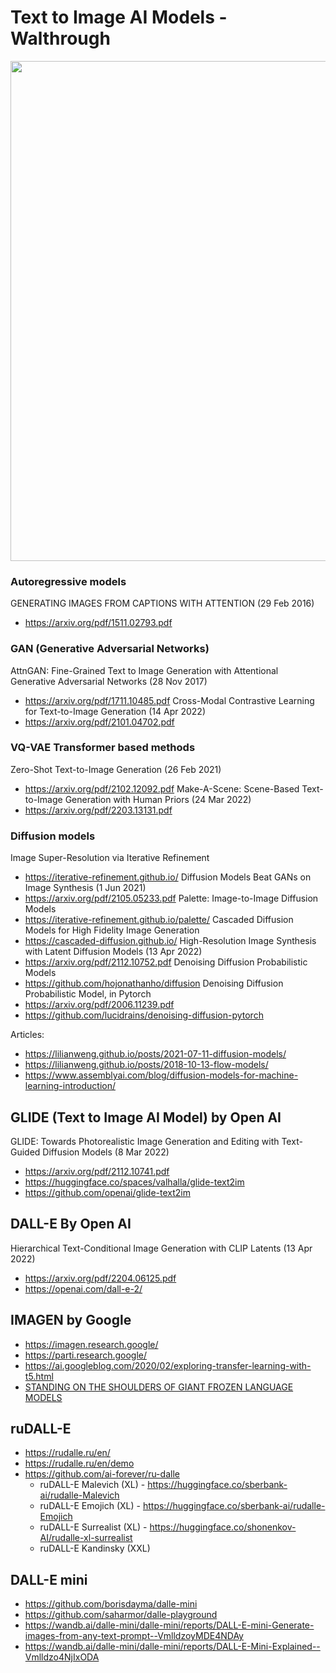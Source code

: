 # Text to Image AI Models - Walthrough # 

<div align="center">
  <img src="https://github.com/prodramp/DeepWorks/blob/main/Text2Image-AIModels/images/txt2img.png?raw=true" width="800" />
</div> 


### Autoregressive models
GENERATING IMAGES FROM CAPTIONS WITH ATTENTION (29 Feb 2016)
- https://arxiv.org/pdf/1511.02793.pdf

### GAN (Generative Adversarial Networks)
AttnGAN: Fine-Grained Text to Image Generation with Attentional Generative Adversarial Networks (28 Nov 2017)
- https://arxiv.org/pdf/1711.10485.pdf
Cross-Modal Contrastive Learning for Text-to-Image Generation (14 Apr 2022)
- https://arxiv.org/pdf/2101.04702.pdf
   
### VQ-VAE Transformer based methods
Zero-Shot Text-to-Image Generation (26 Feb 2021)
- https://arxiv.org/pdf/2102.12092.pdf
Make-A-Scene: Scene-Based Text-to-Image Generation with Human Priors (24 Mar 2022)
- https://arxiv.org/pdf/2203.13131.pdf
    
### Diffusion models 
Image Super-Resolution via Iterative Refinement
- https://iterative-refinement.github.io/
Diffusion Models Beat GANs on Image Synthesis (1 Jun 2021)
- https://arxiv.org/pdf/2105.05233.pdf
Palette: Image-to-Image Diffusion Models    
- https://iterative-refinement.github.io/palette/
Cascaded Diffusion Models for High Fidelity Image Generation
- https://cascaded-diffusion.github.io/
High-Resolution Image Synthesis with Latent Diffusion Models (13 Apr 2022)
- https://arxiv.org/pdf/2112.10752.pdf
Denoising Diffusion Probabilistic Models
- https://github.com/hojonathanho/diffusion
Denoising Diffusion Probabilistic Model, in Pytorch
- https://arxiv.org/pdf/2006.11239.pdf
- https://github.com/lucidrains/denoising-diffusion-pytorch

Articles:
- https://lilianweng.github.io/posts/2021-07-11-diffusion-models/
- https://lilianweng.github.io/posts/2018-10-13-flow-models/
- https://www.assemblyai.com/blog/diffusion-models-for-machine-learning-introduction/

## GLIDE (Text to Image AI Model) by Open AI
GLIDE: Towards Photorealistic Image Generation and Editing with Text-Guided Diffusion Models (8 Mar 2022)
- https://arxiv.org/pdf/2112.10741.pdf
- https://huggingface.co/spaces/valhalla/glide-text2im
- https://github.com/openai/glide-text2im

## DALL-E By Open AI     
Hierarchical Text-Conditional Image Generation with CLIP Latents (13 Apr 2022)
- https://arxiv.org/pdf/2204.06125.pdf
- https://openai.com/dall-e-2/
     
## IMAGEN by Google
- https://imagen.research.google/
- https://parti.research.google/
- https://ai.googleblog.com/2020/02/exploring-transfer-learning-with-t5.html
- [STANDING ON THE SHOULDERS OF GIANT
FROZEN LANGUAGE MODELS](https://arxiv.org/pdf/2204.10019.pdf)

## ruDALL-E 
- https://rudalle.ru/en/
- https://rudalle.ru/en/demo
- https://github.com/ai-forever/ru-dalle
  - ruDALL-E Malevich (XL) - https://huggingface.co/sberbank-ai/rudalle-Malevich
  - ruDALL-E Emojich (XL)  - https://huggingface.co/sberbank-ai/rudalle-Emojich
  - ruDALL-E Surrealist (XL) - https://huggingface.co/shonenkov-AI/rudalle-xl-surrealist
  - ruDALL-E Kandinsky (XXL) 

## DALL-E mini
- https://github.com/borisdayma/dalle-mini
- https://github.com/saharmor/dalle-playground
- https://wandb.ai/dalle-mini/dalle-mini/reports/DALL-E-mini-Generate-images-from-any-text-prompt--VmlldzoyMDE4NDAy
- https://wandb.ai/dalle-mini/dalle-mini/reports/DALL-E-Mini-Explained--Vmlldzo4NjIxODA

